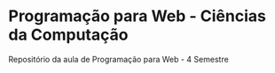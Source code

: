 # Programação para Web - Ciências da Computação
Repositório da aula de Programação para Web - 4 Semestre
